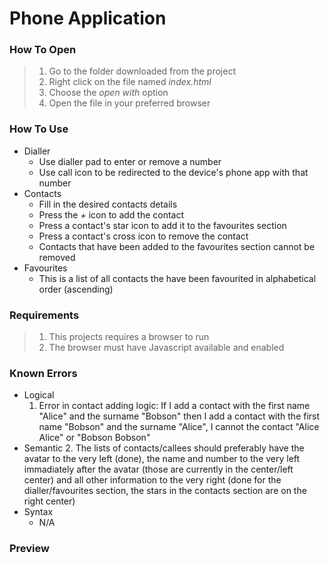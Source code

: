 # Phone Application

### How To Open
> 1. Go to the folder downloaded from the project
> 2. Right click on the file named _index.html_
> 3. Choose the _open with_ option
> 4. Open the file in your preferred browser

### How To Use
- Dialler
	- Use dialler pad to enter or remove a number
	- Use call icon to be redirected to the device's phone app with that number
- Contacts
	- Fill in the desired contacts details
	- Press the _+_ icon to add the contact
	- Press a contact's star icon to add it to the favourites section
	- Press a contact's cross icon to remove the contact
	- Contacts that have been added to the favourites section cannot be removed
- Favourites
	- This is a list of all contacts the have been favourited in alphabetical order (ascending)
	
### Requirements
> 1. This projects requires a browser to run
> 2. The browser must have Javascript available and enabled

### Known Errors
- Logical
	1. Error in contact adding logic: If I add a contact with the first name "Alice" and the surname "Bobson" then I add a contact with the first name "Bobson" and the surname "Alice", I cannot the contact "Alice Alice" or "Bobson Bobson"
- Semantic
	2. The lists of contacts/callees should preferably have the avatar to the very left (done), the name and number to the very left immadiately after the avatar (those are currently in the center/left center) and all other information to the very right (done for the dialler/favourites section, the stars in the contacts section are on the right center)
- Syntax
	- N/A

### Preview